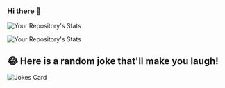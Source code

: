 ### Hi there 👋
![Your Repository's Stats](https://github-readme-stats.vercel.app/api?username=prkpro&show_icons=true)

![Your Repository's Stats](https://github-readme-stats.vercel.app/api/top-langs/?username=prkpro&theme=blue-green)

## 😂 Here is a random joke that'll make you laugh!
![Jokes Card](https://readme-jokes.vercel.app/api)

<!--
**prkpro/prkpro** is a ✨ _special_ ✨ repository because its `README.md` (this file) appears on your GitHub profile.

Here are some ideas to get you started:

- 🔭 I’m currently working on Kafka Streams APIs
- 🌱 I’m currently learning Java
- 👯 I’m looking to collaborate on Streaming APIs
- 🤔 I’m looking for help with Kafka Streams DSL and Processor API
- 💬 Ask me about Spark Airflow batch job integration
- 📫 How to reach me: prakashpro86@gmail.com
- ⚡ Fun fact: ...
-->

<!---
prkashp/prkashp is a ✨ special ✨ repository because its `README.md` (this file) appears on your GitHub profile.
You can click the Preview link to take a look at your changes .
--->
